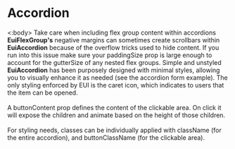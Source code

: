 <EuiPageHeader>
  <EuiPageHeaderSection>
    <EuiTitle @size="l">
      <h1>
        Accordion
      </h1>
    </EuiTitle>
  </EuiPageHeaderSection>
</EuiPageHeader>

<EuiCallOut>
  <:body>
    <EuiText>
      Take care when including flex group content within accordions<br />
      <strong>EuiFlexGroup's</strong>
      negative margins can sometimes create scrollbars within
      <strong>EuiAccordion</strong>
      because of the overflow tricks used to hide content. If you run into this
      issue make sure your paddingSize prop is large enough to account for the
      <EuiCode>gutterSize</EuiCode>
      of any nested flex groups.
    </EuiText>
  </:body>
</EuiCallOut>

<EuiSpacer />
<EuiTitle>
  Simple and unstyled
</EuiTitle>
<EuiSpacer />

<EuiText>
  <strong>EuiAccordion</strong>
  has been purposely designed with minimal styles, allowing you to visually
  enhance it as needed (see the accordion form example). The only styling
  enforced by EUI is the caret icon, which indicates to users that the item can
  be opened.<br /><br />
  A
  <EuiCode>buttonContent</EuiCode>
  prop defines the content of the clickable area. On click it will expose the
  children and animate based on the height of those children.<br /><br />
  For styling needs, classes can be individually applied with
  <EuiCode>className</EuiCode>
  (for the entire accordion), and
  <EuiCode>buttonClassName</EuiCode>
  (for the clickable area).
</EuiText>
<EuiSpacer />
